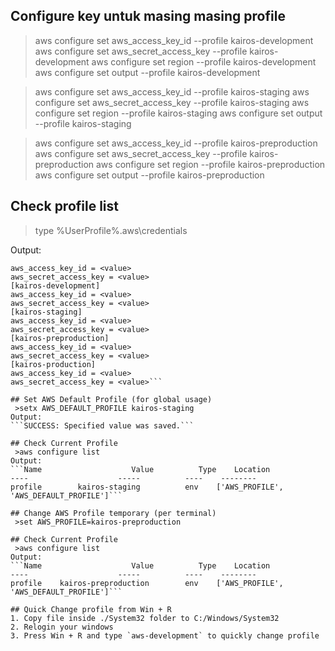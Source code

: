 ## Configure key untuk masing masing profile 
 >aws configure set aws_access_key_id <value for aws_access_key_id>  --profile kairos-development 
 >aws configure set aws_secret_access_key <value for aws_secret_access_key>  --profile kairos-development 
 >aws configure set region <value for region>  --profile kairos-development 
 >aws configure set output <value for output>  --profile kairos-development
 
 >aws configure set aws_access_key_id <value for aws_access_key_id>  --profile kairos-staging 
 >aws configure set aws_secret_access_key <value for aws_secret_access_key>  --profile kairos-staging 
 >aws configure set region <value for region>  --profile kairos-staging 
 >aws configure set output <value for output>  --profile kairos-staging
 
 >aws configure set aws_access_key_id <value for aws_access_key_id>  --profile kairos-preproduction 
 >aws configure set aws_secret_access_key <value for aws_secret_access_key>  --profile kairos-preproduction 
 >aws configure set region <value for region>  --profile kairos-preproduction 
 >aws configure set output <value for output>  --profile kairos-preproduction

## Check profile list  
 >type %UserProfile%\.aws\credentials

Output:
```[default]
aws_access_key_id = <value>
aws_secret_access_key = <value>
[kairos-development]
aws_access_key_id = <value>
aws_secret_access_key = <value>
[kairos-staging]
aws_access_key_id = <value>
aws_secret_access_key = <value>
[kairos-preproduction]
aws_access_key_id = <value>
aws_secret_access_key = <value>
[kairos-production]
aws_access_key_id = <value>
aws_secret_access_key = <value>```

## Set AWS Default Profile (for global usage) 
 >setx AWS_DEFAULT_PROFILE kairos-staging
Output:  
```SUCCESS: Specified value was saved.```

## Check Current Profile 
 >aws configure list
Output: 
```Name                    Value          Type    Location
----                    -----          ----    --------
profile        kairos-staging          env    ['AWS_PROFILE', 'AWS_DEFAULT_PROFILE']```

## Change AWS Profile temporary (per terminal) 
 >set AWS_PROFILE=kairos-preproduction

## Check Current Profile 
 >aws configure list
Output: 
```Name                    Value          Type    Location
----                    -----          ----    --------
profile    kairos-preproduction        env    ['AWS_PROFILE', 'AWS_DEFAULT_PROFILE']```

## Quick Change profile from Win + R
1. Copy file inside ./System32 folder to C:/Windows/System32
2. Relogin your windows
3. Press Win + R and type `aws-development` to quickly change profile